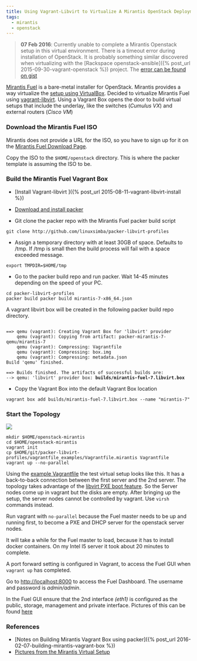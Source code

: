 ```yaml
---
title: Using Vagrant-Libvirt to Virtualize A Mirantis OpenStack Deployment
tags:
  - mirantis
  - openstack
---
```


> **07 Feb 2016**: Currently unable to complete a Mirantis Openstack setup in
this virtual environment. There is a timeout error during installation of
OpenStack. It is probably something similar discovered when virtualizing with
the [Rackspace openstack-ansible]({% post_url 2015-09-30-vagrant-openstack %}) project. The [error can be found on
gist](https://gist.github.com/linuxsimba/df2cd86bff3802cf28a1)

[Mirantis Fuel](https://wiki.openstack.org/wiki/Fuel) is a bare-metal installer
for OpenStack. Mirantis provides a way virtualize the [setup using
VirtualBox](https://docs.mirantis.com/openstack/fuel/fuel-6.1/virtualbox.html).
Decided to virtualize Mirantis Fuel using
[vagrant-libvirt](https://github.com/pradels/vagrant-libvirt). Using a Vagrant
Box  opens the
door to build virtual setups that include the underlay, like the switches (_Cumulus VX_) and
external routers (_Cisco VM_)

### Download the Mirantis Fuel ISO
Mirantis does not provide a URL for the ISO, so you have to sign up for it on
the [Mirantis Fuel Download
Page](https://software.mirantis.com/openstack-download-form/).

Copy the ISO to the ``$HOME/openstack`` directory. This is where the packer
template is assuming the ISO to be.

### Build the Mirantis Fuel Vagrant Box

* [Install Vagrant-libvirt ]({% post_url 2015-08-11-vagrant-libvirt-install %})

* [Download and install packer](https://www.packer.io/intro/getting-started/setup.html)

* Git clone the packer repo with the Mirantis Fuel packer build script


```
git clone http://github.com/linuxsimba/packer-libvirt-profiles
```

* Assign a temporary directory with at least 30GB of space. Defaults to /tmp. If
/tmp is small then the build process will fail with a space exceeded message.

```
export TMPDIR=$HOME/tmp
```

* Go to the packer build repo and run packer. Wait 14-45 minutes depending on
the speed of your PC.

```
cd packer-libvirt-profiles
packer build packer build mirantis-7-x86_64.json
```

A vagrant libvirt box will be created in the following packer build repo
directory.


<pre><code>
==> qemu (vagrant): Creating Vagrant Box for 'libvirt' provider
    qemu (vagrant): Copying from artifact: packer-mirantis-7-qemu/mirantis-7
    qemu (vagrant): Compressing: Vagrantfile
    qemu (vagrant): Compressing: box.img
    qemu (vagrant): Compressing: metadata.json
Build 'qemu' finished.

==> Builds finished. The artifacts of successful builds are:
--> qemu: 'libvirt' provider box: <strong>builds/mirantis-fuel-7.libvirt.box</strong>
</code></pre>


* Copy the Vagrant Box into the default Vagrant Box location


```
vagrant box add builds/mirantis-fuel-7.libvirt.box --name "mirantis-7"
```


### Start the Topology


<img src='/mirantis-openstack.svg'/>



```
mkdir $HOME/openstack-mirantis
cd $HOME/openstack-mirantis
vagrant init
cp $HOME/git/packer-libvirt-profiles/vagrantfile_examples/Vagrantfile.mirantis Vagrantfile
vagrant up --no-parallel
```


Using the [example
Vagrantfile](http://github.com/linuxsimba/packer-libvirt-profiles/blob/master/vagrantfile_examples/Vagrantfile.mirantis) the test virtual setup looks like this.
It has a back-to-back connection between the first server and the 2nd server.
The topology takes advantage of the [libvirt PXE boot
feature](https://libvirt.org/formatdomain.html#elementsNICSBoot). So the Server
nodes come up in vagrant but the disks are empty. After bringing up the setup,
the server nodes cannot be controlled by vagrant. Use ``virsh`` commands
instead.

Run vagrant with ``no-parallel`` because the Fuel master needs to be up and
running first, to become a PXE and DHCP server for the openstack server nodes.

It will take a while for the Fuel master to load, because it has to install
docker containers. On my Intel I5 server it took about 20 minutes to complete.

A port forward setting is configured in Vagrant, to access the Fuel GUI when
``vagrant up`` has completed.

Go to [http://localhost:8000](http://localhost:8000) to access the Fuel
Dashboard.
The username and password is _admin/admin_.

In the Fuel GUI ensure that the 2nd interface _(eth1)_ is configured as the public,
storage, management and private interface. Pictures of this can be found [here](/mirantis_pics.html)
### References

* [Notes on Building Mirantis Vagrant Box using packer]({% post_url 2016-02-07-building-mirantis-vagrant-box %})
* [Pictures from the Mirantis Virtual Setup](/mirantis_pics.html)
